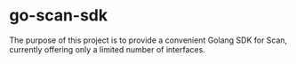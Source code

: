 # go-scan-sdk
The purpose of this project is to provide a convenient Golang SDK for Scan, currently offering only a limited number of interfaces.
